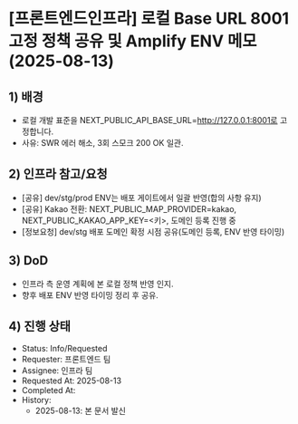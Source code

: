 ﻿# [프론트엔드인프라] 로컬 Base URL 8001 고정 정책 공유 및 Amplify ENV 메모 (2025-08-13)

## 1) 배경
- 로컬 개발 표준을 NEXT_PUBLIC_API_BASE_URL=http://127.0.0.1:8001로 고정합니다.
- 사유: SWR 에러 해소, 3회 스모크 200 OK 일관.

## 2) 인프라 참고/요청
- [공유] dev/stg/prod ENV는 배포 게이트에서 일괄 반영(합의 사항 유지)
- [공유] Kakao 전환: NEXT_PUBLIC_MAP_PROVIDER=kakao, NEXT_PUBLIC_KAKAO_APP_KEY=<키>, 도메인 등록 진행 중
- [정보요청] dev/stg 배포 도메인 확정 시점 공유(도메인 등록, ENV 반영 타이밍) 

## 3) DoD
- 인프라 측 운영 계획에 본 로컬 정책 반영 인지.
- 향후 배포 ENV 반영 타이밍 정리 후 공유.

## 4) 진행 상태
- Status: Info/Requested
- Requester: 프론트엔드 팀
- Assignee: 인프라 팀
- Requested At: 2025-08-13
- Completed At:
- History:
  - 2025-08-13: 본 문서 발신
